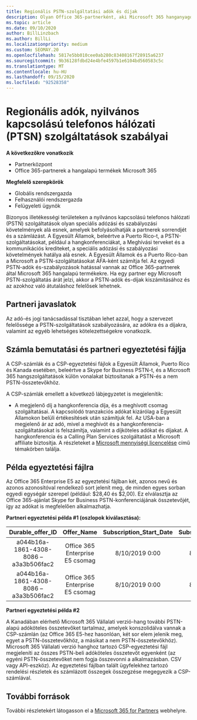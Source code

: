 ```yaml
---
title: Regionális PSTN-szolgáltatási adók és díjak
description: Olyan Office 365-partnerként, aki Microsoft 365 hanganyagokat dolgoz fel, a PSTN-szolgáltatásokra vonatkozó regionális adók, díjak vagy szabályozási követelmények vonatkozhatnak rájuk.
ms.topic: article
ms.date: 09/10/2020
author: BillLinzbach
ms.author: BillLi
ms.localizationpriority: medium
ms.custom: SEOMAY.20
ms.openlocfilehash: 5817e5bb010cee0ab280c83408167f28915a6237
ms.sourcegitcommit: 9b36128fdbd24e4bfe4597b1e6104bd560583c5c
ms.translationtype: MT
ms.contentlocale: hu-HU
ms.lasthandoff: 09/15/2020
ms.locfileid: "92528358"
---
```

# <a name="regional-taxes-regulations-for-public-switched-telephone-network-ptsn-services"></a>Regionális adók, nyilvános kapcsolású telefonos hálózati (PTSN) szolgáltatások szabályai

**A következőkre vonatkozik**

- Partnerközpont
- Office 365-partnerek a hangalapú termékek Microsoft 365

**Megfelelő szerepkörök**
-    Globális rendszergazda
-    Felhasználói rendszergazda
-    Felügyeleti ügynök

Bizonyos illetékességi területeken a nyilvános kapcsolású telefonos hálózati (PSTN) szolgáltatások olyan speciális adózási és szabályozási követelmények alá esnek, amelyek befolyásolhatják a partnerek sorrendjét és a számlázást. A Egyesült Államok, beleértve a Puerto Rico-t, a PSTN-szolgáltatásokat, például a hangkonferenciákat, a Meghívási terveket és a kommunikációs krediteket, a speciális adózási és szabályozási követelmények hatálya alá esnek. A Egyesült Államok és a Puerto Rico-ban a Microsoft a PSTN-szolgáltatásokat ÁFA-ként számítja fel.  Az egyedi PSTN-adók és-szabályozások hatással vannak az Office 365-partnerek által Microsoft 365 hangalapú termékekre.  Ha egy partner egy Microsoft PSTN-szolgáltatás árát jelzi, akkor a PSTN-adók és-díjak kiszámításához és az azokhoz való átutaláshoz felelősek lehetnek.

## <a name="partner-recommendations"></a>Partneri javaslatok

Az adó-és jogi tanácsadással tisztában lehet azzal, hogy a szervezet felelőssége a PSTN-szolgáltatások szabályozására, az adókra és a díjakra, valamint az egyéb lehetséges kötelezettségekre vonatkozik.

## <a name="invoice-presentation-and-partner-reconciliation-file"></a>Számla bemutatási és partneri egyeztetési fájlja

A CSP-számlák és a CSP-egyeztetési fájlok a Egyesült Államok, Puerto Rico és Kanada esetében, beleértve a Skype for Business PSTN-t, és a Microsoft 365 hangszolgáltatások külön vonalakat biztosítanak a PSTN-és a nem PSTN-összetevőkhöz.

A CSP-számlák emellett a következő lábjegyzetet is megjelenítik:

* A megjelenő díj a hangkonferencia díja, és a meghívott csomag szolgáltatásai.  A kapcsolódó tranzakciós adókat kizárólag a Egyesült Államokon belüli értékesítések után számítjuk fel.  Az USA-ban a megjelenő ár az adó, mivel a meghívót és a hangkonferencia-szolgáltatásokat is felszámítja, valamint a díjköteles adókat és díjakat.  A hangkonferencia és a Calling Plan Services szolgáltatást a Microsoft affiliate biztosítja.  A részleteket a [Microsoft mennyiségi licencelése](https://go.microsoft.com/fwlink/?LinkId=690247) című témakörben találja.

## <a name="reconciliation-file-example"></a>Példa egyeztetési fájlra

Az Office 365 Enterprise E5 az egyeztetési fájlban két, azonos nevű és azonos azonosítóval rendelkező sort jelenít meg, de minden egyes sorban egyedi egységár szerepel (például: $28,40 és $2,00). Ez elválasztja az Office 365-ajánlat Skype for Business PSTN-konferenciájának összetevőjét, így az adókat is megfelelően alkalmazhatja.

**Partneri egyeztetési példa #1 (oszlopok kiválasztása):**

|**Durable_offer_ID**|**Offer_Name**|**Subscription_Start_Date**|**Subscription_End_Date**|**Charge_Start_Date**|**Charge_End_Date**|**Charge_Type**|**Unit_Price**|
|:----:|:----:|:----:|:----:|:----:|:----:|:----:|:----:|
|a044b16a-1861-4308-8086 – a3a3b506fac2   |Office 365 Enterprise E5 csomag   |8/10/2019 0:00   |8/11/2019 0:00   |8/11/2019 0:00|9/10/2019 0:00   |Ciklus díja   |28,40   |
|a044b16a-1861-4308-8086 – a3a3b506fac2   |Office 365 Enterprise E5 csomag   |8/10/2019 0:00   |8/11/2019 0:00   |8/11/2019 0:00   |9/10/2019 0:00   |Ciklus díja   |2.00   |

**Partneri egyeztetési példa #2**

A Kanadában elérhető Microsoft 365 Vállalati verzió-hang további PSTN-alapú adóköteles összetevőket tartalmaz, amelyek konszolidálva vannak a CSP-számlán (az Office 365 E5-hez hasonlóan, két sor elem jelenik meg, egyet a PSTN-összetevőkhöz, a másikat a nem PSTN-összetevőkhöz).  Microsoft 365 Vállalati verzió hanghoz tartozó CSP-egyeztetési fájl megjeleníti az összes PSTN-beli adóköteles összetevőt egyenként (az egyéni PSTN-összetevőket nem fogja összevonni a alkalmazásban. CSV vagy API-eszköz).  Az egyeztetési fájlban talált ügyfelekhez tartozó rendelési részletek és számlázott összegek összegzése megegyezik a CSP-számlával.

## <a name="additional-resources"></a>További források
További részletekért látogasson el a [Microsoft 365 for Partners](https://www.microsoft.com/microsoft-365/partners/) webhelyre.

